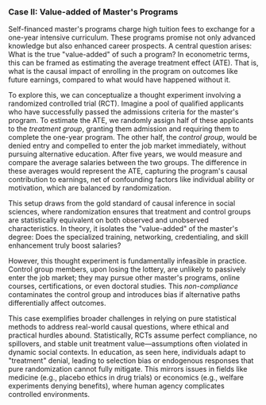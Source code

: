 ### Case II: Value-added of Master's Programs

Self-financed master's programs charge high tuition fees to exchange for a one-year intensive curriculum. These programs promise not only advanced knowledge but also enhanced career prospects. A central question arises: What is the true "value-added" of such a program? In econometric terms, this can be framed as estimating the average treatment effect (ATE). That is, what is the causal impact of enrolling in the program on outcomes like future earnings, compared to what would have happened without it. 

To explore this, we can conceptualize a thought experiment involving a randomized controlled trial (RCT).
Imagine a pool of qualified applicants who have successfully passed the admissions criteria for the master's program. To estimate the ATE, we randomly assign half of these applicants to the *treatment group*, granting them admission and requiring them to complete the one-year program. The other half, the *control group*, would be denied entry and compelled to enter the job market immediately, without pursuing alternative education. After five years, we would measure and compare the average salaries between the two groups. The difference in these averages would represent the ATE, capturing the program's causal contribution to earnings, net of confounding factors like individual ability or motivation, which are balanced by randomization.

This setup draws from the gold standard of causal inference in social sciences, where randomization ensures that treatment and control groups are statistically equivalent on both observed and unobserved characteristics. In theory, it isolates the "value-added" of the master's degree: Does the specialized training, networking, credentialing, and skill enhancement truly boost salaries? 

However, this thought experiment is fundamentally infeasible in practice. Control group members, upon losing the lottery, are unlikely to passively enter the job market; they may pursue other master's programs, online courses, certifications, or even doctoral studies. This *non-compliance* contaminates the control group and introduces bias if alternative paths differentially affect outcomes. 

This case exemplifies broader challenges in relying on pure statistical methods to address real-world causal questions, where ethical and practical hurdles abound. Statistically, RCTs assume perfect compliance, no spillovers, and stable unit treatment value—assumptions often violated in dynamic social contexts. In education, as seen here, individuals adapt to "treatment" denial, leading to selection bias or endogenous responses that pure randomization cannot fully mitigate. This mirrors issues in fields like medicine (e.g., placebo ethics in drug trials) or economics (e.g., welfare experiments denying benefits), where human agency complicates controlled environments.